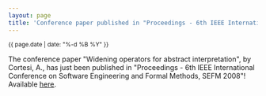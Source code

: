 ```yaml
---
layout: page
title: 'Conference paper published in "Proceedings - 6th IEEE International Conference on Software Engineering and Formal Methods, SEFM 2008"!'
---
```


<small>{{ page.date | date: "%-d %B %Y" }}</small>

The conference paper "Widening operators for abstract interpretation", by Cortesi, A., has just been published in "Proceedings - 6th IEEE International Conference on Software Engineering and Formal Methods, SEFM 2008"! Available [here](https://doi.org/10.1109/SEFM.2008.20).
